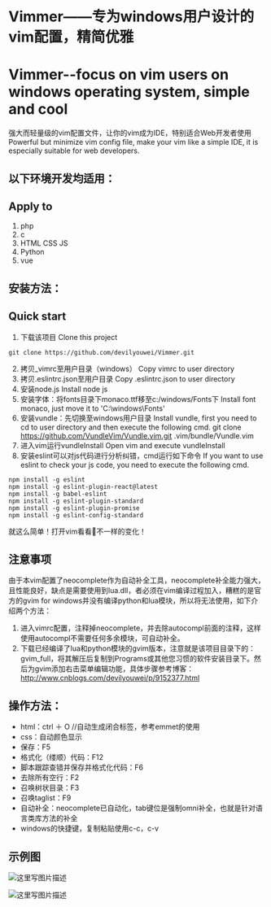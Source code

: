 # Vimmer——专为windows用户设计的vim配置，精简优雅
# Vimmer--focus on vim users on windows operating system, simple and cool

强大而轻量级的vim配置文件，让你的vim成为IDE，特别适合Web开发者使用
Powerful but minimize vim config file, make your vim like a simple IDE, it is especially suitable for web developers.

## 以下环境开发均适用：
## Apply to

1. php
2. c
3. HTML CSS JS
4. Python
5. vue

## 安装方法：
## Quick start

1. 下载该项目 Clone this project
```
git clone https://github.com/devilyouwei/Vimmer.git
```
2. 拷贝_vimrc至用户目录（windows） Copy vimrc to user directory
3. 拷贝.eslintrc.json至用户目录 Copy .eslintrc.json to user directory
4. 安装node.js Install node js
5. 安装字体：将fonts目录下monaco.ttf移至c:/windows/Fonts下 Install font monaco, just move it to 'C:\windows\Fonts\'
6. 安装vundle：先切换至windows用户目录 Install vundle, first you need to cd to user directory and then execute the following cmd.
git clone https://github.com/VundleVim/Vundle.vim.git .vim/bundle/Vundle.vim
7. 进入vim运行vundleInstall Open vim and execute vundleInstall
8. 安装eslint可以对js代码进行分析纠错，cmd运行如下命令 If you want to use eslint to check your js code, you need to execute the following cmd.

```
npm install -g eslint
npm install -g eslint-plugin-react@latest
npm install -g babel-eslint
npm install -g eslint-plugin-standard
npm install -g eslint-plugin-promise
npm install -g eslint-config-standard
```

就这么简单！打开vim看看👀不一样的变化！

## 注意事项

由于本vim配置了neocomplete作为自动补全工具，neocomplete补全能力强大，且性能良好，缺点是需要使用到lua.dll，者必须在vim编译过程加入，糟糕的是官方的gvim for windows并没有编译python和lua模块，所以将无法使用，如下介绍两个方法：

1. 进入vimrc配置，注释掉neocomplete，并去除autocompl前面的注释，这样使用autocompl不需要任何多余模块，可自动补全。
2. 下载已经编译了lua和python模块的gvim版本，注意就是该项目目录下的：gvim_full，将其解压后复制到Programs或其他您习惯的软件安装目录下。然后为gvim添加右击菜单编辑功能，具体步骤参考博客：http://www.cnblogs.com/devilyouwei/p/9152377.html

## 操作方法：

- html：ctrl ＋ O //自动生成闭合标签，参考emmet的使用
- css：自动颜色显示
- 保存：F5
- 格式化（缕顺）代码：F12
- 脚本跟踪查错并保存并格式化代码：F6
- 去除所有空行：F2
- 召唤树状目录：F3
- 召唤taglist：F9
- 自动补全：neocomplete已自动化，tab键位是强制omni补全，也就是针对语言类库方法的补全
- windows的快捷键，复制粘贴使用c-c，c-v

## 示例图

![这里写图片描述](https://img-blog.csdn.net/20180607202424771?watermark/2/text/aHR0cHM6Ly9ibG9nLmNzZG4ubmV0L3UwMTQ0NjYxMDk=/font/5a6L5L2T/fontsize/400/fill/I0JBQkFCMA==/dissolve/70)

![这里写图片描述](https://img-blog.csdn.net/20180607202439802?watermark/2/text/aHR0cHM6Ly9ibG9nLmNzZG4ubmV0L3UwMTQ0NjYxMDk=/font/5a6L5L2T/fontsize/400/fill/I0JBQkFCMA==/dissolve/70)
